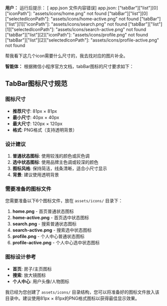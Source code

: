 **用户：** 
运行后提示： 
 [ app.json 文件内容错误] app.json: ["tabBar"]["list"][0]["iconPath"]: "assets/icons/home.png" not found 
 ["tabBar"]["list"][0]["selectedIconPath"]: "assets/icons/home-active.png" not found 
 ["tabBar"]["list"][1]["iconPath"]: "assets/icons/search.png" not found 
 ["tabBar"]["list"][1]["selectedIconPath"]: "assets/icons/search-active.png" not found 
 ["tabBar"]["list"][2]["iconPath"]: "assets/icons/profile.png" not found 
 ["tabBar"]["list"][2]["selectedIconPath"]: "assets/icons/profile-active.png" not found 
 
 帮我看下这几个icon需要什么尺寸的，我去找对应的图片补全。

**智能体：** 
根据微信小程序官方文档，tabBar图标的尺寸要求如下：

## TabBar图标尺寸规范

### 图标尺寸
- **推荐尺寸**: 81px × 81px
- **最小尺寸**: 40px × 40px  
- **最大尺寸**: 120px × 120px
- **格式**: PNG格式（支持透明背景）

### 设计建议
1. **普通状态图标**: 使用较浅的颜色或灰色调
2. **选中状态图标**: 使用品牌主色调或较深的颜色
3. **图标风格**: 保持简洁，线条清晰，适合小尺寸显示
4. **背景**: 建议使用透明背景

### 需要准备的图标文件

您需要准备以下6个图标文件，放在 `assets/icons/` 目录下：

1. **home.png** - 首页普通状态图标
2. **home-active.png** - 首页选中状态图标  
3. **search.png** - 搜索普通状态图标
4. **search-active.png** - 搜索选中状态图标
5. **profile.png** - 个人中心普通状态图标
6. **profile-active.png** - 个人中心选中状态图标

### 图标设计参考
- **首页**: 房子/主页图标
- **搜索**: 放大镜图标
- **个人中心**: 用户头像/人物图标

我已经为您创建了 `assets/icons/` 目录结构，您可以将准备好的图标文件放入该目录中。建议使用81px × 81px的PNG格式图标以获得最佳显示效果。